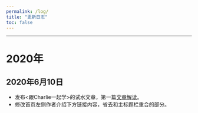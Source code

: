 ```yaml
---
permalink: /log/
title: "更新日志"
toc: false
---
```


---

# 2020年

## 2020年6月10日

* 发布<跟Charlie一起学>的试水文章，第一篇[文章解读](/paper/paper_stable_/)。
* 修改首页左侧作者介绍下方链接内容，省去和主标题栏重合的部分。
